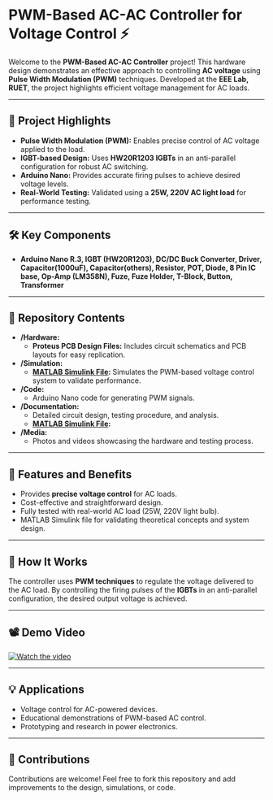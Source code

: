# PWM-Based AC-AC Controller for Voltage Control ⚡

Welcome to the **PWM-Based AC-AC Controller** project! This hardware design demonstrates an effective approach to controlling **AC voltage** using **Pulse Width Modulation (PWM)** techniques. Developed at the **EEE Lab, RUET**, the project highlights efficient voltage management for AC loads.

---

## 🔧 Project Highlights
- **Pulse Width Modulation (PWM):** Enables precise control of AC voltage applied to the load.
- **IGBT-based Design:** Uses **HW20R1203 IGBTs** in an anti-parallel configuration for robust AC switching.
- **Arduino Nano:** Provides accurate firing pulses to achieve desired voltage levels.
- **Real-World Testing:** Validated using a **25W, 220V AC light load** for performance testing.

---

## 🛠️ Key Components
- **Arduino Nano R.3, IGBT (HW20R1203), DC/DC Buck Converter, Driver, Capacitor(1000uF), Capacitor(others), Resistor, POT, Diode, 8 Pin IC base, Op-Amp (LM358N), Fuze, Fuze Holder, T-Block, Button, Transformer** 

---

## 📂 Repository Contents
- **/Hardware:**
  - **Proteus PCB Design Files:** Includes circuit schematics and PCB layouts for easy replication.
- **/Simulation:**
  - **[MATLAB Simulink File](https://github.com/mmhasanbd/PE-1ph-PWM-ACAC-Controller_IGBT/blob/main/Simulink_File_ACAC_PWM.slx):** Simulates the PWM-based voltage control system to validate performance.
- **/Code:**
  - Arduino Nano code for generating PWM signals.
- **/Documentation:**
  - Detailed circuit design, testing procedure, and analysis.
  - **[MATLAB Simulink File](https://www.linkedin.com/pulse/hardware-implementation-pwm-based-ac-converter-using-igbt-hasan/):**
- **/Media:**
  - Photos and videos showcasing the hardware and testing process.

---

## 🚀 Features and Benefits
- Provides **precise voltage control** for AC loads.
- Cost-effective and straightforward design.
- Fully tested with real-world AC load (25W, 220V light bulb).
- MATLAB Simulink file for validating theoretical concepts and system design.

---

## 🌟 How It Works
The controller uses **PWM techniques** to regulate the voltage delivered to the AC load. By controlling the firing pulses of the **IGBTs** in an anti-parallel configuration, the desired output voltage is achieved.

---

## 📽️ Demo Video
[![Watch the video](https://img.youtube.com/vi/5lTeLifNbjc/hqdefault.jpg)](https://youtu.be/5lTeLifNbjc?si=zPr8aI7au4sPNI6w)

---

## 💡 Applications
- Voltage control for AC-powered devices.
- Educational demonstrations of PWM-based AC control.
- Prototyping and research in power electronics.

---

## 🤝 Contributions
Contributions are welcome! Feel free to fork this repository and add improvements to the design, simulations, or code.
